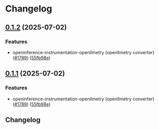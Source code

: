 # Changelog

## [0.1.2](https://github.com/RogerHYang/openinference/compare/python-openinference-instrumentation-openllmetry-v0.1.1...python-openinference-instrumentation-openllmetry-v0.1.2) (2025-07-02)


### Features

* openinference-instrumentation-openllmetry (openllmetry converter) ([#1789](https://github.com/RogerHYang/openinference/issues/1789)) ([55fb98e](https://github.com/RogerHYang/openinference/commit/55fb98e8f23dd1d485a760e04496e0629bce6de0))

## [0.1.1](https://github.com/Arize-ai/openinference/compare/python-openinference-instrumentation-openllmetry-v0.1.0...python-openinference-instrumentation-openllmetry-v0.1.1) (2025-07-02)


### Features

* openinference-instrumentation-openllmetry (openllmetry converter) ([#1789](https://github.com/Arize-ai/openinference/issues/1789)) ([55fb98e](https://github.com/Arize-ai/openinference/commit/55fb98e8f23dd1d485a760e04496e0629bce6de0))

## Changelog
